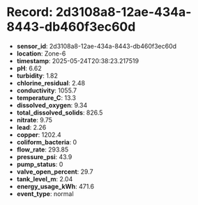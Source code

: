 # Record: 2d3108a8-12ae-434a-8443-db460f3ec60d

- **sensor_id**: 2d3108a8-12ae-434a-8443-db460f3ec60d
- **location**: Zone-6
- **timestamp**: 2025-05-24T20:38:23.217519
- **pH**: 6.62
- **turbidity**: 1.82
- **chlorine_residual**: 2.48
- **conductivity**: 1055.7
- **temperature_C**: 13.3
- **dissolved_oxygen**: 9.34
- **total_dissolved_solids**: 826.5
- **nitrate**: 9.75
- **lead**: 2.26
- **copper**: 1202.4
- **coliform_bacteria**: 0
- **flow_rate**: 293.85
- **pressure_psi**: 43.9
- **pump_status**: 0
- **valve_open_percent**: 29.7
- **tank_level_m**: 2.04
- **energy_usage_kWh**: 471.6
- **event_type**: normal